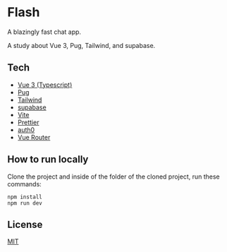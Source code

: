 # Flash

A blazingly fast chat app.

A study about Vue 3, Pug, Tailwind, and supabase.

## Tech

* [Vue 3 (Typescript)](https://vuejs.org/)
* [Pug](https://github.com/pugjs/pug)
* [Tailwind](https://tailwindcss.com/)
* [supabase](https://supabase.com/)
* [Vite](https://vitejs.dev/)
* [Prettier](https://prettier.io/)
* [auth0](https://auth0.com/)
* [Vue Router](https://router.vuejs.org/)

## How to run locally

Clone the project and inside of the folder of the cloned project, run these commands:

```
npm install
npm run dev
```

## License

[MIT](LICENSE)

